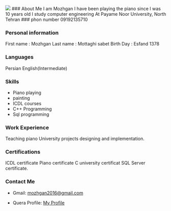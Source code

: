 <img src="https://avatars3.githubusercontent.com/u/69304198?s=460&u=bd75031a633bd6c924db91794044dc37b00f4eab&v=4" />
### About Me
I am Mozhgan I have been playing the piano since I was 10 years old I study computer engineering At Payame Noor University, North Tehran
### phon number
09192135710

### Personal information
First name : Mozhgan
Last name : Mottaghi sabet
Birth Day : Esfand 1378

### Languages
Persian
English(Intermediate)

### Skills
 + Piano playing
 + painting
 + ICDL courses
 + C++ Programming
 + Sql programming

### Work Experience
Teaching piano
University projects designing and implementation.

### Certifications
ICDL certificate
Piano certificate
C university certificat
SQL Server certificate.

### Contact Me
- Gmail: mozhgan2016@gmail.com

- Quera Profile: <a href="https://quera.ir/profile/mozhgan2016">My Profile</a>
